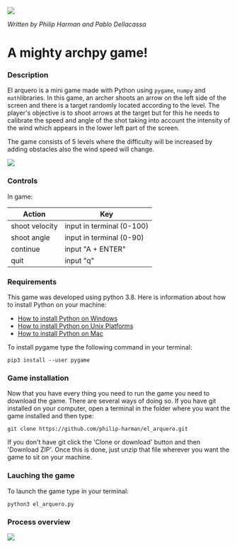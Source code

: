 ![](https://i.ibb.co/KswC90B/arcade-font-writer.png)

*Written by Philip Harman and Pablo Dellacassa*

# A mighty archpy game!

### Description

El arquero is a mini game made with Python using `pygame`, `numpy` and `math`libraries. In this game, an archer shoots an arrow on the left side of the screen and there is a target randomly located according to the level. The player's objective is to shoot arrows at the target but for this he needs to calibrate the speed and angle of the shot taking into account the intensity of the wind which appears in the lower left part of the screen.

The game consists of 5 levels where the difficulty will be increased by adding obstacles also the wind speed will change.

![](https://i.ibb.co/txwCT1h/background.png)

### Controls

In game:

| Action | Key |
|--|--|
|  shoot velocity| input in terminal (0-100)|
|  shoot angle| input in terminal (0-90)|
| continue | input "A + ENTER"|
| quit|  input "q"|


### Requirements

This game was developed using python 3.8. Here is information about how to install Python on your machine:
-   [How to install Python on Windows](https://docs.python.org/3/using/windows.html)
-   [How to install Python on Unix Platforms](https://docs.python.org/3/using/unix.html#getting-and-installing-the-latest-version-of-python)
-   [How to install Python on Mac](https://docs.python.org/3/using/mac.html#getting-and-installing-macpython)

To install pygame type the following command in your terminal:

`pip3 install --user pygame`

### Game installation

Now that you have every thing you need to run the game you need to download the game. There are several ways of doing so. If you have git installed on your computer, open a terminal in the folder where you want the game installed and then type:

`git clone https://github.com/philip-harman/el_arquero.git`

 If you don't have git click the 'Clone or download' button and then 'Download ZIP'. Once this is done, just unzip that file wherever you want the game to sit on your machine.

### Lauching the game

To launch the game type in your terminal:

`python3 el_arquero.py`

### Process overview
![](https://i.ibb.co/TTyL8Fv/proc-flow.jpg)
